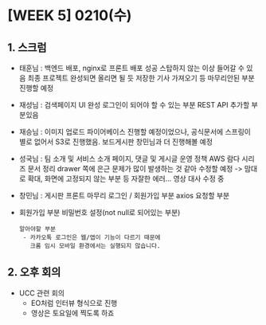 # [WEEK 5] 0210(수)

## 1. 스크럼

- 태훈님 : 백엔드 배포, nginx로 프론트 배포 성공
스탑하지 않는 이상 들어갈 수 있음
최종 프로젝트 완성되면 올리면 될 듯
저장한 기사 가져오기 등 마무리안된 부분 진행할 예정
- 재성님 : 검색페이지 UI 완성
로그인이 되어야 할 수 있는 부분
REST API 추가할 부분있음
- 재승님 : 이미지 업로드 파이어베이스 진행할 예정이었으나,
공식문서에 스프링이 별로 없어서 S3로 진행했음.
보드게시판 창민님과 더 진행해볼 예정
- 성국님 : 팀 소개 및 서비스 소개 페이지, 댓글 및 게시글 운영 정책
AWS 람다 시리즈 문서 정리
drawer 쪽에 은근 문제가 많이 발생하는 것 같아 수정할 예정
-> 맘대로 확대, 화면에 고정되지 않는 부분 등 자잘한 에러...
영상 대사 수정 중
- 창민님 : 게시판 프론트 마무리
로그인 / 회원가입 부분 axios
요청할 부분
- 회원가입 부분 비밀번호 설정(not null로 되어있는 부분)

      알아야할 부분
       - 카카오톡 로그인은 웹/앱이 기능이 다르기 때문에 
         크롬 임시 모바일 환경에서는 실행되지 않습니다.

## 2. 오후 회의

- UCC 관련 회의
    - EO처럼 인터뷰 형식으로 진행
    - 영상은 토요일에 찍도록 하죠